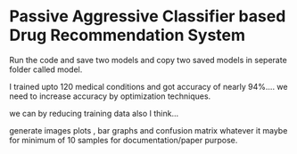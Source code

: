 # Passive Aggressive Classifier based Drug Recommendation System

Run the code and save two models and copy two saved models in seperate folder called model.

I trained upto 120 medical conditions and got accuracy of nearly 94%.... we need to increase accuracy by optimization techniques.

we can by reducing training data also I think...

generate images plots , bar graphs and confusion matrix whatever it maybe for minimum of 10 samples for documentation/paper purpose.

